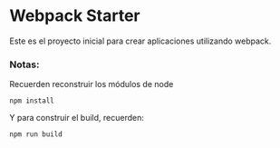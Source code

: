 # Webpack Starter 

Este es el proyecto inicial para crear aplicaciones utilizando webpack.

### Notas:
Recuerden reconstruir los módulos de node
```
npm install
```

Y para construir el build, recuerden:
```
npm run build
```